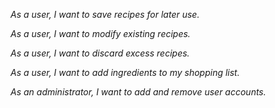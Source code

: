 *As a user, I want to save recipes for later use.*

*As a user, I want to modify existing recipes.*

*As a user, I want to discard excess recipes.*

*As a user, I want to add ingredients to my shopping list.*

*As an administrator, I want to add and remove user accounts.*
